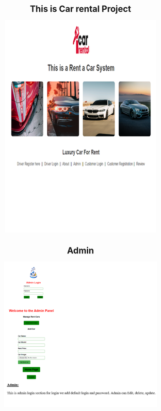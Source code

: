 <center>
<h1> This is Car rental Project  </h1>
  <a href="https://github.com/seaim76/img/blob/main/img/1.png"><img src="https://raw.githubusercontent.com/seaim76/img/main/img/1.png" alt="HTML tutorial" style="width:500px;height:700px;"></a>
  <h1>Admin</h1>
   <a href="https://github.com/seaim76/img/blob/main/img/1.png"><img src=  https://github.com/seaim76/img/blob/main/img/3.png?raw=true></a>
 

</center>
